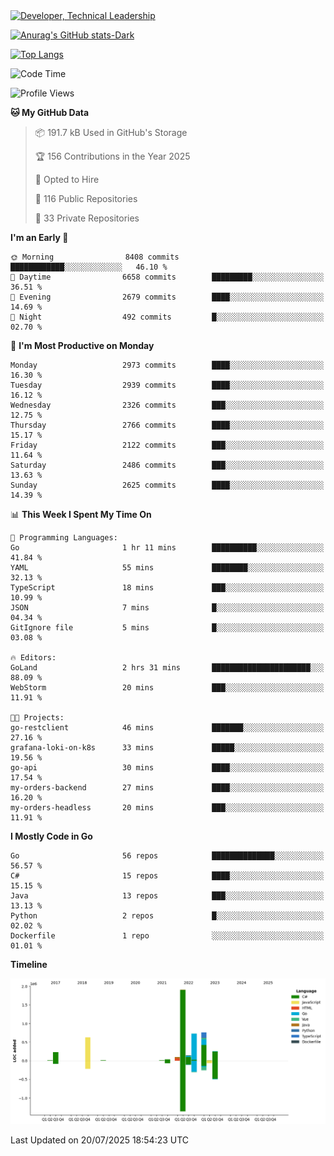 <div>
  <a href="https://www.linkedin.com/in/arielpineiro/" target="_blank" rel="nofollow noopener noreferrer">
    <img src="https://img.shields.io/badge/-LinkedIn-%230077B5?style=for-the-badge&logo=linkedin&logoColor=white" alt="Developer, Technical Leadership" title="Ariel Piñeiro">
  </a>
</div>

[![Anurag's GitHub stats-Dark](https://github-readme-stats.vercel.app/api?username=arielsrv&show_icons=true&theme=dark#gh-dark-mode-only)](https://github.com/anuraghazra/github-readme-stats#gh-dark-mode-only)

[![Top Langs](https://github-readme-stats.vercel.app/api/top-langs/?username=arielsrv&layout=compact&langs_count=10&theme=dark#gh-dark-mode-only)](https://github.com/anuraghazra/github-readme-stats&theme=dark#gh-dark-mode-only)

<!--START_SECTION:waka-->
![Code Time](http://img.shields.io/badge/Code%20Time-1%2C353%20hrs%2055%20mins-blue)

![Profile Views](http://img.shields.io/badge/Profile%20Views-70-blue)

**🐱 My GitHub Data** 

> 📦 191.7 kB Used in GitHub's Storage 
 > 
> 🏆 156 Contributions in the Year 2025
 > 
> 💼 Opted to Hire
 > 
> 📜 116 Public Repositories 
 > 
> 🔑 33 Private Repositories 
 > 
**I'm an Early 🐤** 

```text
🌞 Morning                8408 commits        ████████████░░░░░░░░░░░░░   46.10 % 
🌆 Daytime                6658 commits        █████████░░░░░░░░░░░░░░░░   36.51 % 
🌃 Evening                2679 commits        ████░░░░░░░░░░░░░░░░░░░░░   14.69 % 
🌙 Night                  492 commits         █░░░░░░░░░░░░░░░░░░░░░░░░   02.70 % 
```
📅 **I'm Most Productive on Monday** 

```text
Monday                   2973 commits        ████░░░░░░░░░░░░░░░░░░░░░   16.30 % 
Tuesday                  2939 commits        ████░░░░░░░░░░░░░░░░░░░░░   16.12 % 
Wednesday                2326 commits        ███░░░░░░░░░░░░░░░░░░░░░░   12.75 % 
Thursday                 2766 commits        ████░░░░░░░░░░░░░░░░░░░░░   15.17 % 
Friday                   2122 commits        ███░░░░░░░░░░░░░░░░░░░░░░   11.64 % 
Saturday                 2486 commits        ███░░░░░░░░░░░░░░░░░░░░░░   13.63 % 
Sunday                   2625 commits        ████░░░░░░░░░░░░░░░░░░░░░   14.39 % 
```


📊 **This Week I Spent My Time On** 

```text
💬 Programming Languages: 
Go                       1 hr 11 mins        ██████████░░░░░░░░░░░░░░░   41.84 % 
YAML                     55 mins             ████████░░░░░░░░░░░░░░░░░   32.13 % 
TypeScript               18 mins             ███░░░░░░░░░░░░░░░░░░░░░░   10.99 % 
JSON                     7 mins              █░░░░░░░░░░░░░░░░░░░░░░░░   04.34 % 
GitIgnore file           5 mins              █░░░░░░░░░░░░░░░░░░░░░░░░   03.08 % 

🔥 Editors: 
GoLand                   2 hrs 31 mins       ██████████████████████░░░   88.09 % 
WebStorm                 20 mins             ███░░░░░░░░░░░░░░░░░░░░░░   11.91 % 

🐱‍💻 Projects: 
go-restclient            46 mins             ███████░░░░░░░░░░░░░░░░░░   27.16 % 
grafana-loki-on-k8s      33 mins             █████░░░░░░░░░░░░░░░░░░░░   19.56 % 
go-api                   30 mins             ████░░░░░░░░░░░░░░░░░░░░░   17.54 % 
my-orders-backend        27 mins             ████░░░░░░░░░░░░░░░░░░░░░   16.20 % 
my-orders-headless       20 mins             ███░░░░░░░░░░░░░░░░░░░░░░   11.91 % 
```

**I Mostly Code in Go** 

```text
Go                       56 repos            ██████████████░░░░░░░░░░░   56.57 % 
C#                       15 repos            ████░░░░░░░░░░░░░░░░░░░░░   15.15 % 
Java                     13 repos            ███░░░░░░░░░░░░░░░░░░░░░░   13.13 % 
Python                   2 repos             █░░░░░░░░░░░░░░░░░░░░░░░░   02.02 % 
Dockerfile               1 repo              ░░░░░░░░░░░░░░░░░░░░░░░░░   01.01 % 
```



**Timeline**

![Lines of Code chart](https://raw.githubusercontent.com/arielsrv/arielsrv/main/assets/bar_graph.png)


 Last Updated on 20/07/2025 18:54:23 UTC
<!--END_SECTION:waka-->

